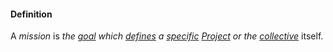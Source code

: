 #### Definition

A *mission* is *the [goal](https://github.com/gcassel/Modular-Organizing-Terminology/blob/master/terms/goal.md) which [defines](https://github.com/gcassel/Modular-Organizing-Terminology/blob/master/terms/define.md) a [specific](https://github.com/gcassel/Modular-Organizing-Terminology/blob/master/terms/specific.md) [Project](https://github.com/gcassel/Modular-Organizing-Terminology/blob/master/terms/project.md) or the [collective](https://github.com/gcassel/Modular-Organizing-Terminology/blob/master/terms/collective.md)* itself. 
